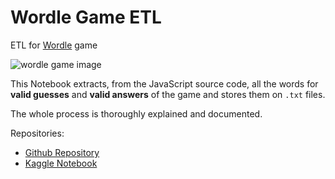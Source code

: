# **Wordle** Game ETL

ETL for [Wordle](https://www.nytimes.com/games/wordle/index.html) game

![wordle game image](https://www.hardware.com.br/static/wp/2022/02/01/wordle-capa-times.jpg?fm=pjpg&ixlib=php-3.3.0)

This Notebook extracts, from the JavaScript source code, all the words for **valid guesses** and **valid answers** of the game and stores them on `.txt` files.

The whole process is thoroughly explained and documented.

Repositories:

+ [Github Repository](https://github.com/lfhohmann/wordle-ETL)
+ [Kaggle Notebook](https://www.kaggle.com/lucashohmann/etl-of-wordle-game)
